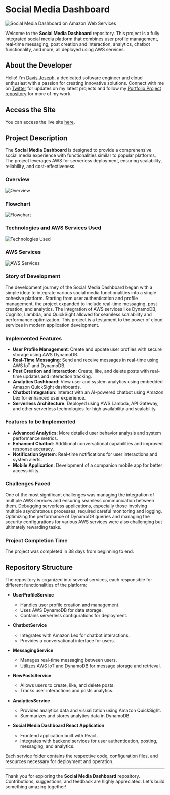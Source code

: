 # Social Media Dashboard

![Social Media Dashboard on Amazon Web Services](https://github.com/user-attachments/assets/f361429f-be84-4636-a26b-7fda57580558)


Welcome to the **Social Media Dashboard** repository. This project is a fully integrated social media platform that combines user profile management, real-time messaging, post creation and interaction, analytics, chatbot functionality, and more, all deployed using AWS services.

## About the Developer

Hello! I'm [Davis Joseph](https://www.linkedin.com/in/davisjoseph767/), a dedicated software engineer and cloud enthusiast with a passion for creating innovative solutions. Connect with me on [Twitter](https://x.com/davisjoseph76) for updates on my latest projects and follow my [Portfolio Project repository](https://github.com/yourportfolio) for more of my work.

## Access the Site

You can access the live site [here](https://main.d3v06jwbcel14r.amplifyapp.com/).

## Project Description

The **Social Media Dashboard** is designed to provide a comprehensive social media experience with functionalities similar to popular platforms. The project leverages AWS for serverless deployment, ensuring scalability, reliability, and cost-effectiveness.

### Overview
![Overview](https://github.com/user-attachments/assets/bd7a6f7d-f10a-43dd-8e4f-613efb81a76b)

### Flowchart
![Flowchart](https://github.com/user-attachments/assets/9653485a-cf44-4286-a8b1-c280ef713768)

### Technologies and AWS Services Used
![Technologies Used](https://github.com/user-attachments/assets/cee31ef9-54f7-419e-a747-6057a8befafb)

### AWS Services
![AWS Services](https://github.com/user-attachments/assets/3746ab14-71da-4328-b212-e2f1c5809734)

### Story of Development

The development journey of the Social Media Dashboard began with a simple idea: to integrate various social media functionalities into a single cohesive platform. Starting from user authentication and profile management, the project expanded to include real-time messaging, post creation, and analytics. The integration of AWS services like DynamoDB, Cognito, Lambda, and QuickSight allowed for seamless scalability and performance optimization. This project is a testament to the power of cloud services in modern application development.

### Implemented Features

- **User Profile Management**: Create and update user profiles with secure storage using AWS DynamoDB.
- **Real-Time Messaging**: Send and receive messages in real-time using AWS IoT and DynamoDB.
- **Post Creation and Interaction**: Create, like, and delete posts with real-time updates and interaction tracking.
- **Analytics Dashboard**: View user and system analytics using embedded Amazon QuickSight dashboards.
- **Chatbot Integration**: Interact with an AI-powered chatbot using Amazon Lex for enhanced user experience.
- **Serverless Architecture**: Deployed using AWS Lambda, API Gateway, and other serverless technologies for high availability and scalability.

### Features to be Implemented

- **Advanced Analytics**: More detailed user behavior analysis and system performance metrics.
- **Enhanced Chatbot**: Additional conversational capabilities and improved response accuracy.
- **Notification System**: Real-time notifications for user interactions and system alerts.
- **Mobile Application**: Development of a companion mobile app for better accessibility.

### Challenges Faced

One of the most significant challenges was managing the integration of multiple AWS services and ensuring seamless communication between them. Debugging serverless applications, especially those involving multiple asynchronous processes, required careful monitoring and logging. Optimizing the performance of DynamoDB queries and managing the security configurations for various AWS services were also challenging but ultimately rewarding tasks.

### Project Completion Time

The project was completed in 38 days from beginning to end.

## Repository Structure

The repository is organized into several services, each responsible for different functionalities of the platform:

- **UserProfileService**
  - Handles user profile creation and management.
  - Uses AWS DynamoDB for data storage.
  - Contains serverless configurations for deployment.

- **ChatbotService**
  - Integrates with Amazon Lex for chatbot interactions.
  - Provides a conversational interface for users.

- **MessagingService**
  - Manages real-time messaging between users.
  - Utilizes AWS IoT and DynamoDB for message storage and retrieval.

- **NewPostsService**
  - Allows users to create, like, and delete posts.
  - Tracks user interactions and posts analytics.

- **AnalyticsService**
  - Provides analytics data and visualization using Amazon QuickSight.
  - Summarizes and stores analytics data in DynamoDB.

- **Social Media Dashboard React Application**
  - Frontend application built with React.
  - Integrates with backend services for user authentication, posting, messaging, and analytics.

Each service folder contains the respective code, configuration files, and resources necessary for deployment and operation.

---

Thank you for exploring the **Social Media Dashboard** repository. Contributions, suggestions, and feedback are highly appreciated. Let's build something amazing together!
